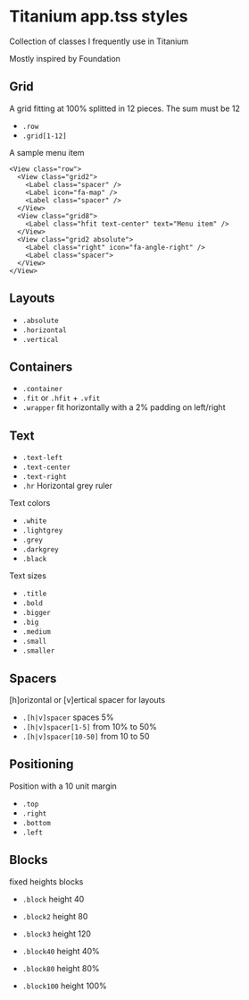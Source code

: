 Titanium app.tss styles
===

Collection of classes I frequently use in Titanium

Mostly inspired by Foundation

Grid
---
A grid fitting at 100% splitted in 12 pieces. The sum must be 12

- `.row`
- `.grid[1-12]`

A sample menu item

```
<View class="row">
  <View class="grid2">
    <Label class="spacer" />
    <Label icon="fa-map" />
    <Label class="spacer" />
  </View>
  <View class="grid8">
    <Label class="hfit text-center" text="Menu item" />
  </View>
  <View class="grid2 absolute">
    <Label class="right" icon="fa-angle-right" />
    <Label class="spacer">
  </View>
</View>
```

Layouts
---

- `.absolute`
- `.horizontal`
- `.vertical`

Containers
---

- `.container`
- `.fit` or `.hfit` + `.vfit`
- `.wrapper` fit horizontally with a 2% padding on left/right

Text
---

- `.text-left`
- `.text-center`
- `.text-right`
- `.hr` Horizontal grey ruler

Text colors

- `.white`
- `.lightgrey`
- `.grey`
- `.darkgrey`
- `.black`

Text sizes

- `.title`
- `.bold`
- `.bigger`
- `.big`
- `.medium`
- `.small`
- `.smaller`

Spacers
---

[h]orizontal or [v]ertical spacer for layouts

- `.[h|v]spacer` spaces 5%
- `.[h|v]spacer[1-5]` from 10% to 50%
- `.[h|v]spacer[10-50]` from 10 to 50

Positioning
---

Position with a 10 unit margin

- `.top`
- `.right`
- `.bottom`
- `.left`

Blocks
---

fixed heights blocks

- `.block` height 40
- `.block2` height 80
- `.block3` height 120

- `.block40` height 40%
- `.block80` height 80%
- `.block100` height 100%
